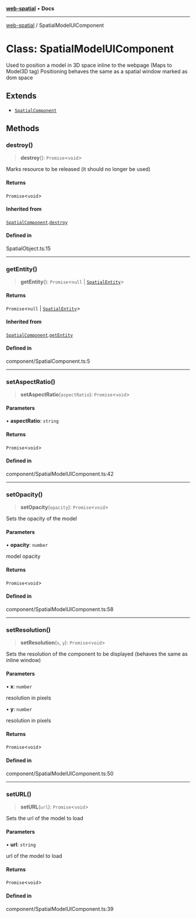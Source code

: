 [**web-spatial**](../README.md) • **Docs**

***

[web-spatial](../globals.md) / SpatialModelUIComponent

# Class: SpatialModelUIComponent

Used to position a model in 3D space inline to the webpage (Maps to Model3D tag)
Positioning behaves the same as a spatial window marked as dom space

## Extends

- [`SpatialComponent`](SpatialComponent.md)

## Methods

### destroy()

> **destroy**(): `Promise`\<`void`\>

Marks resource to be released (it should no longer be used)

#### Returns

`Promise`\<`void`\>

#### Inherited from

[`SpatialComponent`](SpatialComponent.md).[`destroy`](SpatialComponent.md#destroy)

#### Defined in

SpatialObject.ts:15

***

### getEntity()

> **getEntity**(): `Promise`\<`null` \| [`SpatialEntity`](SpatialEntity.md)\>

#### Returns

`Promise`\<`null` \| [`SpatialEntity`](SpatialEntity.md)\>

#### Inherited from

[`SpatialComponent`](SpatialComponent.md).[`getEntity`](SpatialComponent.md#getentity)

#### Defined in

component/SpatialComponent.ts:5

***

### setAspectRatio()

> **setAspectRatio**(`aspectRatio`): `Promise`\<`void`\>

#### Parameters

• **aspectRatio**: `string`

#### Returns

`Promise`\<`void`\>

#### Defined in

component/SpatialModelUIComponent.ts:42

***

### setOpacity()

> **setOpacity**(`opacity`): `Promise`\<`void`\>

Sets the opacity of the model

#### Parameters

• **opacity**: `number`

model opacity

#### Returns

`Promise`\<`void`\>

#### Defined in

component/SpatialModelUIComponent.ts:58

***

### setResolution()

> **setResolution**(`x`, `y`): `Promise`\<`void`\>

Sets the resolution of the component to be displayed (behaves the same as inline window)

#### Parameters

• **x**: `number`

resolution in pixels

• **y**: `number`

resolution in pixels

#### Returns

`Promise`\<`void`\>

#### Defined in

component/SpatialModelUIComponent.ts:50

***

### setURL()

> **setURL**(`url`): `Promise`\<`void`\>

Sets the url of the model to load

#### Parameters

• **url**: `string`

url of the model to load

#### Returns

`Promise`\<`void`\>

#### Defined in

component/SpatialModelUIComponent.ts:39
